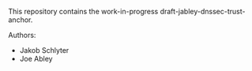 This repository contains the work-in-progress
draft-jabley-dnssec-trust-anchor.

Authors:

- Jakob Schlyter
- Joe Abley
